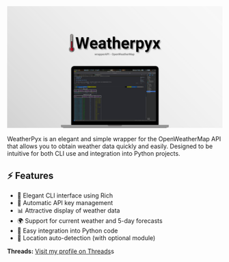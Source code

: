 ![Weatherpyx Banner](docs/media/WeatherpyxBanner.png)

WeatherPyx is an elegant and simple wrapper for the OpenWeatherMap API that allows you to obtain weather data quickly and easily. Designed to be intuitive for both CLI use and integration into Python projects.

## ⚡ Features

- 🎨 Elegant CLI interface using Rich
- 🔑 Automatic API key management
- 📊 Attractive display of weather data
- 🌍 Support for current weather and 5-day forecasts
- 🐍 Easy integration into Python code
- 📱 Location auto-detection (with optional module)

**Threads:** [Visit my profile on Threads](https://www.threads.net/@augusst_morales?hl=es-la)s